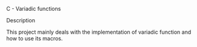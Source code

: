 C - Variadic functions

Description

This project mainly deals with the implementation of variadic function and how to use its macros.

